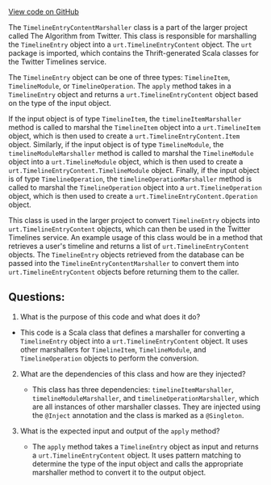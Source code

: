 [View code on GitHub](https://github.com/misbahsy/the-algorithm/product-mixer/core/src/main/scala/com/twitter/product_mixer/core/functional_component/marshaller/response/urt/TimelineEntryContentMarshaller.scala)

The `TimelineEntryContentMarshaller` class is a part of the larger project called The Algorithm from Twitter. This class is responsible for marshalling the `TimelineEntry` object into a `urt.TimelineEntryContent` object. The `urt` package is imported, which contains the Thrift-generated Scala classes for the Twitter Timelines service.

The `TimelineEntry` object can be one of three types: `TimelineItem`, `TimelineModule`, or `TimelineOperation`. The `apply` method takes in a `TimelineEntry` object and returns a `urt.TimelineEntryContent` object based on the type of the input object. 

If the input object is of type `TimelineItem`, the `timelineItemMarshaller` method is called to marshal the `TimelineItem` object into a `urt.TimelineItem` object, which is then used to create a `urt.TimelineEntryContent.Item` object. Similarly, if the input object is of type `TimelineModule`, the `timelineModuleMarshaller` method is called to marshal the `TimelineModule` object into a `urt.TimelineModule` object, which is then used to create a `urt.TimelineEntryContent.TimelineModule` object. Finally, if the input object is of type `TimelineOperation`, the `timelineOperationMarshaller` method is called to marshal the `TimelineOperation` object into a `urt.TimelineOperation` object, which is then used to create a `urt.TimelineEntryContent.Operation` object.

This class is used in the larger project to convert `TimelineEntry` objects into `urt.TimelineEntryContent` objects, which can then be used in the Twitter Timelines service. An example usage of this class would be in a method that retrieves a user's timeline and returns a list of `urt.TimelineEntryContent` objects. The `TimelineEntry` objects retrieved from the database can be passed into the `TimelineEntryContentMarshaller` to convert them into `urt.TimelineEntryContent` objects before returning them to the caller.
## Questions: 
 1. What is the purpose of this code and what does it do?
   - This code is a Scala class that defines a marshaller for converting a `TimelineEntry` object into a `urt.TimelineEntryContent` object. It uses other marshallers for `TimelineItem`, `TimelineModule`, and `TimelineOperation` objects to perform the conversion.
   
2. What are the dependencies of this class and how are they injected?
   - This class has three dependencies: `timelineItemMarshaller`, `timelineModuleMarshaller`, and `timelineOperationMarshaller`, which are all instances of other marshaller classes. They are injected using the `@Inject` annotation and the class is marked as a `@Singleton`.
   
3. What is the expected input and output of the `apply` method?
   - The `apply` method takes a `TimelineEntry` object as input and returns a `urt.TimelineEntryContent` object. It uses pattern matching to determine the type of the input object and calls the appropriate marshaller method to convert it to the output object.